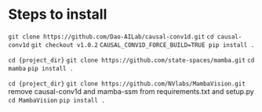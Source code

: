 # Steps to install
`git clone https://github.com/Dao-AILab/causal-conv1d.git`
`cd causal-conv1d`
`git checkout v1.0.2`
`CAUSAL_CONV1D_FORCE_BUILD=TRUE pip install .`

`cd {project_dir}`
`git clone https://github.com/state-spaces/mamba.git`
`cd mamba`
`pip install .`

`cd {project_dir}`
`git clone https://github.com/NVlabs/MambaVision.git`
remove causal-conv1d and mamba-ssm from requirements.txt and setup.py
`cd MambaVision`
`pip install .`
